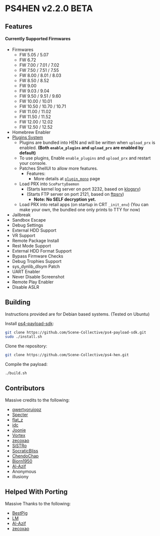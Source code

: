 # PS4HEN v2.2.0 BETA

## Features
#### Currently Supported Firmwares
- Firmwares
  - FW 5.05 / 5.07
  - FW 6.72
  - FW 7.00 / 7.01 / 7.02
  - FW 7.50 / 7.51 / 7.55
  - FW 8.00 / 8.01 / 8.03
  - FW 8.50 / 8.52
  - FW 9.00
  - FW 9.03 / 9.04
  - FW 9.50 / 9.51 / 9.60
  - FW 10.00 / 10.01
  - FW 10.50 / 10.70 / 10.71
  - FW 11.00 / 11.02
  - FW 11.50 / 11.52
  - FW 12.00 / 12.02
  - FW 12.50 / 12.52
- Homebrew Enabler
- [Plugins System](https://github.com/Scene-Collective/ps4-hen-plugins)
  - Plugins are bundled into HEN and will be written when `upload_prx` is enabled. **(Both `enable_plugins` and `upload_prx` are enabled by default)**
  - To use plugins, Enable `enable_plugins` and `upload_prx` and restart your console.
  - Patches ShellUI to allow more features.
    - Features:
      - More details at [`plugin_mono`](https://github.com/Scene-Collective/ps4-hen-plugins/blob/main/.github/README.md#plugin_mono) page
  - Load PRX into `ScePartyDaemon`
    - (Starts kernel log server on port 3232, based on [klogsrv](https://github.com/ps5-payload-dev/klogsrv))
    - (Starts FTP server on port 2121, based on [ftpsrv](https://github.com/ps5-payload-dev/ftpsrv))
      - **Note: No SELF decryption yet.**
  - Load PRX into retail apps (on startup in CRT `_init_env`) (You can make your own, the bundled one only prints to TTY for now)
- Jailbreak
- Sandbox Escape
- Debug Settings
- External HDD Support
- VR Support
- Remote Package Install
- Rest Mode Support
- External HDD Format Support
- Bypass Firmware Checks
- Debug Trophies Support
- sys_dynlib_dlsym Patch
- UART Enabler
- Never Disable Screenshot
- Remote Play Enabler
- Disable ASLR

## Building

Instructions provided are for Debian based systems. (Tested on Ubuntu)

Install [ps4-payload-sdk](https://github.com/Scene-Collective/ps4-payload-sdk):

```sh
git clone https://github.com/Scene-Collective/ps4-payload-sdk.git
sudo ./install.sh
```

Clone the repository:

```sh
git clone https://github.com/Scene-Collective/ps4-hen.git
```

Compile the payload:

```sh
./build.sh
```

## Contributors
Massive credits to the following:
- [qwertyoruiopz](https://twitter.com/qwertyoruiopz)
- [Specter](https://twitter.com/SpecterDev) 
- [flat_z](https://twitter.com/flat_z)
- [idc](https://twitter.com/3226_2143)
- [Joonie](https://github.com/Joonie86/)
- [Vortex](https://github.com/xvortex)
- [zecoxao](https://twitter.com/notnotzecoxao)
- [SiSTRo](https://github.com/SiSTR0)
- [SocraticBliss](https://twitter.com/SocraticBliss)
- [ChendoChap](https://github.com/ChendoChap)
- [Biorn1950](https://github.com/Biorn1950)
- [Al-Azif](https://github.com/Al-Azif)
- Anonymous
- illusiony

## Helped With Porting
Massive Thanks to the following:
- [BestPig](https://twitter.com/BestPig)
- [LM](https://twitter.com/LightningMods)
- [Al-Azif](https://twitter.com/_AlAzif)
- [zecoxao](https://twitter.com/notnotzecoxao)
